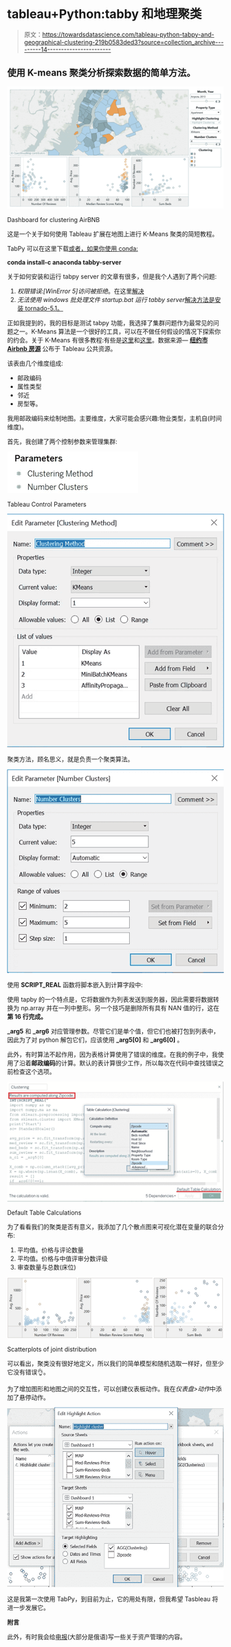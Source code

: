 # tableau+Python:tabby 和地理聚类

> 原文：<https://towardsdatascience.com/tableau-python-tabpy-and-geographical-clustering-219b0583ded3?source=collection_archive---------14----------------------->

## 使用 K-means 聚类分析探索数据的简单方法。

![](img/4afda7cce8d558b0fe7308353dfbf53c.png)

Dashboard for clustering AirBNB

这是一个关于如何使用 Tableau 扩展在地图上进行 K-Means 聚类的简短教程。

TabPy 可以在这里下载[或者，如果你使用 conda:](https://github.com/tableau/TabPy)

**conda install-c anaconda tabby-server**

关于如何安装和运行 tabpy server 的文章有很多，但是我个人遇到了两个问题:

1.  *权限错误:[WinError 5]访问被拒绝*。在这里[解决](https://github.com/tableau/TabPy/issues/101)
2.  *无法使用 windows 批处理文件 startup.bat 运行 tabby server*[解决方法是安装 tornado-5.1。](https://github.com/tornadoweb/tornado/issues/2616#issuecomment-470365272)

正如我提到的，我的目标是测试 tabpy 功能，我选择了集群问题作为最常见的问题之一。K-Means 算法是一个很好的工具，可以在不做任何假设的情况下探索你的约会。关于 K-Means 有很多教程:有些是[这里](/clustering-using-k-means-algorithm-81da00f156f6)和[这里](/k-means-clustering-8e1e64c1561c)。数据来源— [**纽约市 Airbnb 房源**](https://public.tableau.com/en-us/s/resources) 公布于 Tableau 公共资源。

该表由几个维度组成:

*   邮政编码
*   属性类型
*   邻近
*   房型等。

我用邮政编码来绘制地图。主要维度，大家可能会感兴趣:物业类型，主机自(时间维度)。

首先，我创建了两个控制参数来管理集群:

![](img/a5eadd5c73920cf0203bba44948a195c.png)

Tableau Control Parameters

![](img/af8c035a8a7cbc76468c70e1e8335661.png)

聚类方法，顾名思义，就是负责一个聚类算法。

![](img/53473cb8843e574c758974f96b96c62c.png)

使用 **SCRIPT_REAL** 函数将脚本嵌入到计算字段中:

使用 tapby 的一个特点是，它将数据作为列表发送到服务器，因此需要将数据转换为 np.array 并在一列中整形。另一个技巧是删除所有具有 NAN 值的行，这在**第 16 行完成。**

**_arg5** 和 **_arg6** 对应管理参数。尽管它们是单个值，但它们也被打包到列表中，因此为了对 python 解包它们，应该使用 **_arg5[0]** 和 **_arg6[0]** 。

此外，有时算法不起作用，因为表格计算使用了错误的维度。在我的例子中，我使用了沿着**邮政编码**的计算。默认的表计算很少工作，所以每次在代码中查找错误之前检查这个选项。

![](img/3116296303ced50f85b3414d916460b7.png)

Default Table Calculations

为了看看我们的聚类是否有意义，我添加了几个散点图来可视化潜在变量的联合分布:

1.  平均值。价格与评论数量
2.  平均值。价格与中值评审分数评级
3.  审查数量与总数(床位)

![](img/de23a361f6ceeeb7c2c9da8d617637e8.png)

Scatterplots of joint distribution

可以看出，聚类没有很好地定义，所以我们的简单模型和随机选取一样好，但至少它没有错误👌。

为了增加图形和地图之间的交互性，可以创建仪表板动作。我在*仪表盘>动作*中添加了悬停动作。

![](img/c63502e1876c8d3cef845dc8124a5758.png)

这是我第一次使用 TabPy，到目前为止，它的用处有限，但我希望 Tasbleau 将进一步发展它。

**附言**

此外，有时我会给[电报](https://t.me/seeking_for_alpha)(大部分是俄语)写一些关于资产管理的内容。